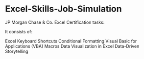 # Excel-Skills-Job-Simulation
JP Morgan Chase &amp; Co. Excel Certification tasks:

It consists of:

Excel Keyboard Shortcuts
Conditional Formatting
Visual Basic for Applications (VBA) Macros
Data Visualization in Excel
Data-Driven Storytelling


